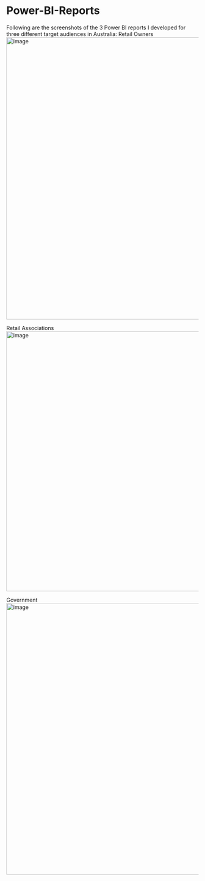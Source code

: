 # Power-BI-Reports

Following are the screenshots of the 3 Power BI reports I developed for three different target audiences in Australia: 
Retail Owners
<img width="740" alt="image" src="https://github.com/Akilvish/Power-BI/assets/120144203/e01f8571-45cf-4876-813a-95ba3831ba24">

Retail Associations
<img width="682" alt="image" src="https://github.com/Akilvish/Power-BI/assets/120144203/15fd0ed8-8097-4c8e-adb8-8ea5fc1b6e46">

Government
<img width="712" alt="image" src="https://github.com/Akilvish/Power-BI/assets/120144203/b7984465-44e4-4dcb-aacc-e3fa02b78e72">
